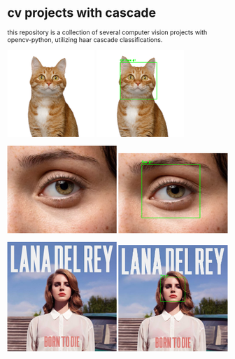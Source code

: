 # cv projects with cascade

this repository is a collection of several computer vision projects with opencv-python, utilizing haar cascade classifications.

<div style="flex flex-row">
    <img src='assets/cats1.jpg' width=200>
    <img src='output/cats1output.png' width=200>
</div>
<br />
<div style="flex flex-row">
    <img src='assets/eyes2.jpg' width=250>
    <img src='output/eyes2output.png' width=250>
</div>
<br />
<div>
    <img src='assets/face2.jpg' width=250>
    <img src='output/face2output.png' width=250 >
</div>
